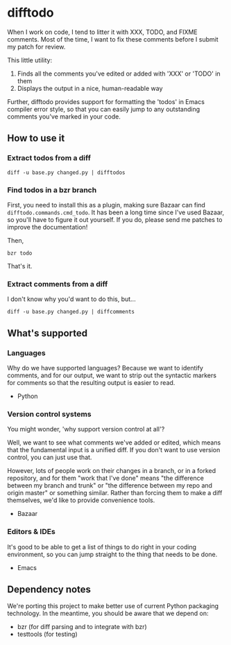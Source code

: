 # difftodo

When I work on code, I tend to litter it with XXX, TODO, and FIXME comments.
Most of the time, I want to fix these comments before I submit my patch for
review.

This little utility:

 1. Finds all the comments you've edited or added with 'XXX' or 'TODO' in them
 2. Displays the output in a nice, human-readable way

Further, difftodo provides support for formatting the 'todos' in Emacs
compiler error style, so that you can easily jump to any outstanding comments
you've marked in your code.

## How to use it

### Extract todos from a diff

    diff -u base.py changed.py | difftodos

### Find todos in a bzr branch

First, you need to install this as a plugin, making sure Bazaar can find
`difftodo.commands.cmd_todo`. It has been a long time since I've used Bazaar,
so you'll have to figure it out yourself. If you do, please send me patches to
improve the documentation!

Then,

    bzr todo

That's it.

### Extract comments from a diff

I don't know why you'd want to do this, but...

    diff -u base.py changed.py | diffcomments


## What's supported

### Languages

Why do we have supported languages? Because we want to identify comments, and
for our output, we want to strip out the syntactic markers for comments so
that the resulting output is easier to read.

* Python

### Version control systems

You might wonder, 'why support version control at all'?

Well, we want to see what comments we've added or edited, which means that the
fundamental input is a unified diff. If you don't want to use version control,
you can just use that.

However, lots of people work on their changes in a branch, or in a forked
repository, and for them "work that I've done" means "the difference between
my branch and trunk" or "the difference between my repo and origin master" or
something similar. Rather than forcing them to make a diff themselves, we'd
like to provide convenience tools.

* Bazaar

### Editors & IDEs

It's good to be able to get a list of things to do right in your coding
environment, so you can jump straight to the thing that needs to be done.

* Emacs


## Dependency notes

We're porting this project to make better use of current Python packaging
technology. In the meantime, you should be aware that we depend on:

* bzr (for diff parsing and to integrate with bzr)
* testtools (for testing)

